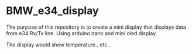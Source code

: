 # BMW_e34_display
The purpose of this repository is to create a mini display that displays data from e34 Rx/Tx line.
Using arduino nano and mini oled display.

The display would show temperature.. etc..
